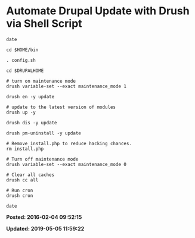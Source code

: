 # Automate Drupal Update with Drush via Shell Script

```
date

cd $HOME/bin

. config.sh

cd $DRUPALHOME

# turn on maintenance mode
drush variable-set --exact maintenance_mode 1

drush en -y update

# update to the latest version of modules
drush up -y

drush dis -y update

drush pm-uninstall -y update

# Remove install.php to reduce hacking chances.
rm install.php

# Turn off maintenance mode
drush variable-set --exact maintenance_mode 0

# Clear all caches
drush cc all

# Run cron
drush cron

date
```


**Posted: 2016-02-04 09:52:15** 

**Updated: 2019-05-05 11:59:22** 


